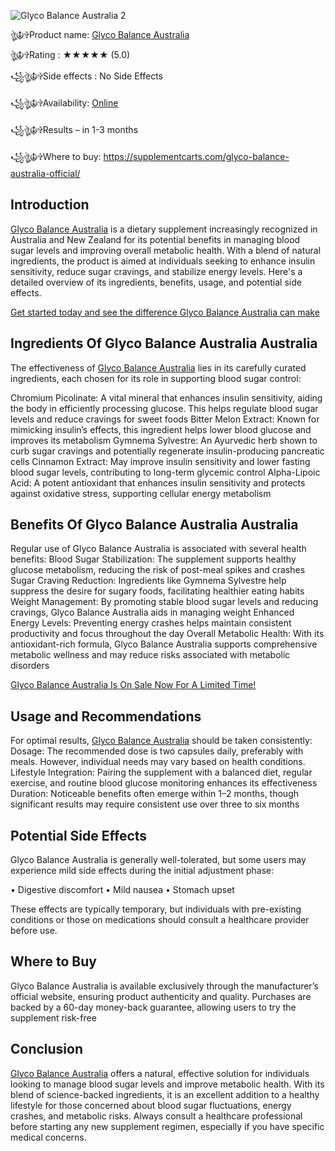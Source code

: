 
![Glyco Balance Australia 2](https://github.com/user-attachments/assets/3051c64e-06be-4a5a-af86-44e32483b9c7)


ঔৣ☬✞Product name: [Glyco Balance Australia](https://supplementcarts.com/glyco-balance-australia-official/)

ঔৣ☬✞Rating : ★★★★★ (5.0)

꧁ঔৣ☬✞Side effects : No Side Effects

꧁ঔৣ☬✞Availability: [Online](https://supplementcarts.com/glyco-balance-australia-official/)

꧁ঔৣ☬✞Results – in 1-3 months

꧁ঔৣ☬✞Where to buy: https://supplementcarts.com/glyco-balance-australia-official/


## Introduction

[Glyco Balance Australia](https://supplementcarts.com/glyco-balance-australia-official/) is a dietary supplement increasingly recognized in Australia and New Zealand for its potential benefits in managing blood sugar levels and improving overall metabolic health. With a blend of natural ingredients, the product is aimed at individuals seeking to enhance insulin sensitivity, reduce sugar cravings, and stabilize energy levels. Here's a detailed overview of its ingredients, benefits, usage, and potential side effects.

[Get started today and see the difference Glyco Balance Australia can make](https://supplementcarts.com/glyco-balance-australia-official/)


## Ingredients Of Glyco Balance Australia Australia

The effectiveness of [Glyco Balance Australia](https://supplementcarts.com/glyco-balance-australia-official/) lies in its carefully curated ingredients, each chosen for its role in supporting blood sugar control:

Chromium Picolinate: A vital mineral that enhances insulin sensitivity, aiding the body in efficiently processing glucose. This helps regulate blood sugar levels and reduce cravings for sweet foods
Bitter Melon Extract: Known for mimicking insulin’s effects, this ingredient helps lower blood glucose and improves its metabolism
Gymnema Sylvestre: An Ayurvedic herb shown to curb sugar cravings and potentially regenerate insulin-producing pancreatic cells
Cinnamon Extract: May improve insulin sensitivity and lower fasting blood sugar levels, contributing to long-term glycemic control
Alpha-Lipoic Acid: A potent antioxidant that enhances insulin sensitivity and protects against oxidative stress, supporting cellular energy metabolism

## Benefits Of Glyco Balance Australia Australia

Regular use of Glyco Balance Australia is associated with several health benefits:
Blood Sugar Stabilization: The supplement supports healthy glucose metabolism, reducing the risk of post-meal spikes and crashes
Sugar Craving Reduction: Ingredients like Gymnema Sylvestre help suppress the desire for sugary foods, facilitating healthier eating habits
Weight Management: By promoting stable blood sugar levels and reducing cravings, Glyco Balance Australia aids in managing weight
Enhanced Energy Levels: Preventing energy crashes helps maintain consistent productivity and focus throughout the day
Overall Metabolic Health: With its antioxidant-rich formula, Glyco Balance Australia supports comprehensive metabolic wellness and may reduce risks associated with metabolic disorders

[Glyco Balance Australia Is On Sale Now For A Limited Time!](https://supplementcarts.com/glyco-balance-australia-official/)

## Usage and Recommendations

For optimal results, [Glyco Balance Australia](https://supplementcarts.com/glyco-balance-australia-official/) should be taken consistently:
Dosage: The recommended dose is two capsules daily, preferably with meals. However, individual needs may vary based on health conditions.
Lifestyle Integration: Pairing the supplement with a balanced diet, regular exercise, and routine blood glucose monitoring enhances its effectiveness
Duration: Noticeable benefits often emerge within 1–2 months, though significant results may require consistent use over three to six months

## Potential Side Effects

Glyco Balance Australia is generally well-tolerated, but some users may experience mild side effects during the initial adjustment phase:

•	Digestive discomfort
•	Mild nausea
•	Stomach upset

These effects are typically temporary, but individuals with pre-existing conditions or those on medications should consult a healthcare provider before use.

## Where to Buy

Glyco Balance Australia is available exclusively through the manufacturer’s official website, ensuring product authenticity and quality. Purchases are backed by a 60-day money-back guarantee, allowing users to try the supplement risk-free

## Conclusion

[Glyco Balance Australia](https://supplementcarts.com/glyco-balance-australia-official/) offers a natural, effective solution for individuals looking to manage blood sugar levels and improve metabolic health. With its blend of science-backed ingredients, it is an excellent addition to a healthy lifestyle for those concerned about blood sugar fluctuations, energy crashes, and metabolic risks. Always consult a healthcare professional before starting any new supplement regimen, especially if you have specific medical concerns.
